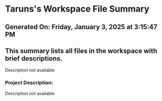 # Taruns's Workspace File Summary
## Generated On: Friday, January 3, 2025 at 3:15:47 PM
This summary lists all files in the workspace with brief descriptions.
---
Description not available 
### Project Description:
 Description not available
